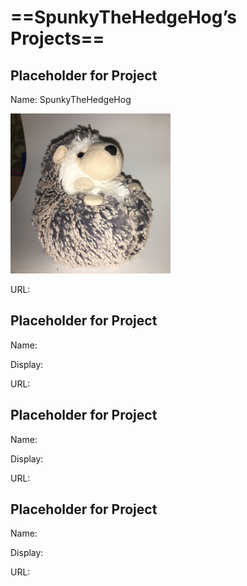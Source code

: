 # ==SpunkyTheHedgeHog’s Projects==

## Placeholder for Project

Name: SpunkyTheHedgeHog

 <img src="Spunky.jpg" alt="Spunky" style="zoom: 25%;" />

URL:

## Placeholder for Project

Name:

Display:

URL:

## Placeholder for Project

Name:

Display:

URL:

## Placeholder for Project

Name:

Display:

URL:
